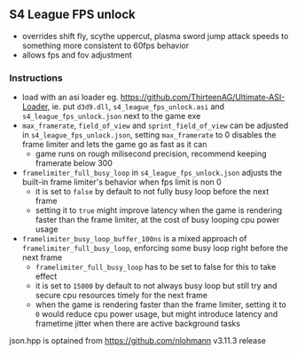 ## S4 League FPS unlock

- overrides shift fly, scythe uppercut, plasma sword jump attack speeds to something more consistent to 60fps behavior
- allows fps and fov adjustment

### Instructions
- load with an asi loader eg. https://github.com/ThirteenAG/Ultimate-ASI-Loader, ie. put `d3d9.dll`, `s4_league_fps_unlock.asi` and `s4_league_fps_unlock.json` next to the game exe
- `max_framerate`, `field_of_view` and `sprint_field_of_view` can be adjusted in `s4_league_fps_unlock.json`, setting `max_framerate` to 0 disables the frame limiter and lets the game go as fast as it can
	- game runs on rough milisecond precision, recommend keeping framerate below 300
- `framelimiter_full_busy_loop` in `s4_league_fps_unlock.json` adjusts the built-in frame limiter's behavior when fps limit is non 0
	- it is set to `false` by default to not fully busy loop before the next frame
	- setting it to `true` might improve latency when the game is rendering faster than the frame limiter, at the cost of busy looping cpu power usage
- `framelimiter_busy_loop_buffer_100ns` is a mixed approach of `framelimiter_full_busy_loop`, enforcing some busy loop right before the next frame
	- `framelimiter_full_busy_loop` has to be set to false for this to take effect
	- it is set to `15000` by default to not always busy loop but still try and secure cpu resources timely for the next frame
	- when the game is rendering faster than the frame limiter, setting it to `0` would reduce cpu power usage, but might introduce latency and frametime jitter when there are active background tasks

json.hpp is optained from https://github.com/nlohmann v3.11.3 release
